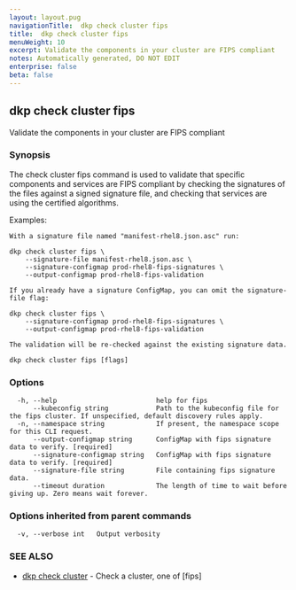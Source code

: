 ```yaml
---
layout: layout.pug
navigationTitle:  dkp check cluster fips
title:  dkp check cluster fips
menuWeight: 10
excerpt: Validate the components in your cluster are FIPS compliant
notes: Automatically generated, DO NOT EDIT
enterprise: false
beta: false
---
```

<!-- vale off -->
<!-- markdownlint-disable -->

## dkp check cluster fips

Validate the components in your cluster are FIPS compliant

### Synopsis

The check cluster fips command is used to validate that specific components and services are FIPS
compliant by checking the signatures of the files against a signed signature file, and checking that services
are using the certified algorithms.

Examples:

    With a signature file named "manifest-rhel8.json.asc" run:

	dkp check cluster fips \
		--signature-file manifest-rhel8.json.asc \
		--signature-configmap prod-rhel8-fips-signatures \
		--output-configmap prod-rhel8-fips-validation

    If you already have a signature ConfigMap, you can omit the signature-file flag:

	dkp check cluster fips \
		--signature-configmap prod-rhel8-fips-signatures \
		--output-configmap prod-rhel8-fips-validation

    The validation will be re-checked against the existing signature data.


```
dkp check cluster fips [flags]
```

### Options

```
  -h, --help                         help for fips
      --kubeconfig string            Path to the kubeconfig file for the fips cluster. If unspecified, default discovery rules apply.
  -n, --namespace string             If present, the namespace scope for this CLI request.
      --output-configmap string      ConfigMap with fips signature data to verify. [required]
      --signature-configmap string   ConfigMap with fips signature data to verify. [required]
      --signature-file string        File containing fips signature data.
      --timeout duration             The length of time to wait before giving up. Zero means wait forever.
```

### Options inherited from parent commands

```
  -v, --verbose int   Output verbosity
```

### SEE ALSO

* [dkp check cluster](/dkp/kommander/2.2/cli/dkp/check/cluster/)	 - Check a cluster, one of [fips]

